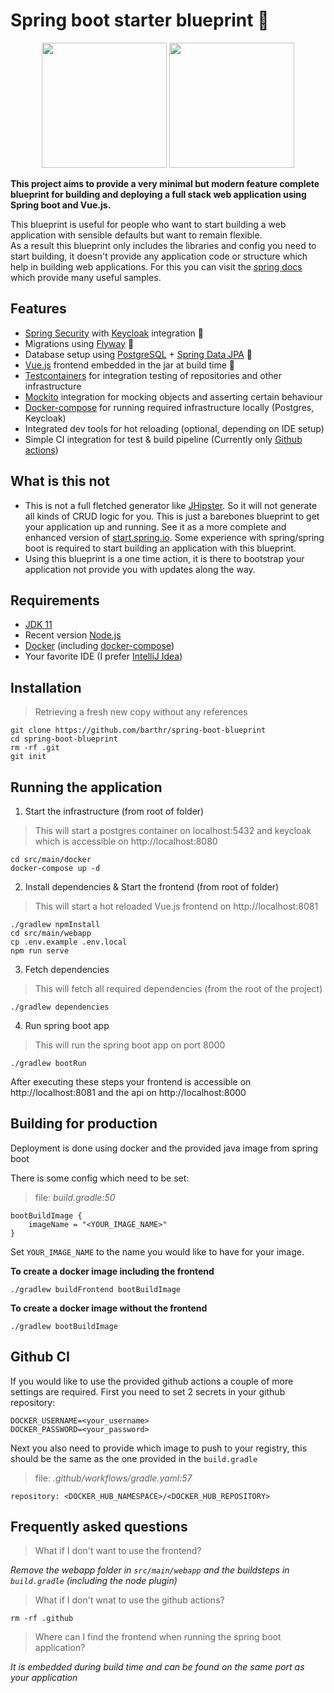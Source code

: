 # Spring boot starter blueprint :rocket:

<p align="center">
    <img src="https://dzone.com/storage/temp/12434118-spring-boot-logo.png" height="200"/> 
    <img src="https://external-content.duckduckgo.com/iu/?u=https%3A%2F%2Favatars1.githubusercontent.com%2Fu%2F4921466%3Fs%3D280%26v%3D4&f=1&nofb=1" height="200"/>
</div>

__This project aims to provide a very minimal but modern feature complete blueprint for building and deploying 
a full stack web application
using Spring boot and Vue.js.__

This blueprint is useful for people who want to start building a web application with sensible 
defaults but want to remain flexible.     
As a result this blueprint only includes the libraries and config you need to start
building, it doesn't provide any application code or structure which help in building web applications. For this you can visit the [spring docs](https://docs.spring.io/spring-framework/docs/current/reference/html/index.html) which provide many useful samples.

## Features

* [Spring Security](https://spring.io/projects/spring-security) with [Keycloak](https://www.keycloak.org/) integration :key:
* Migrations using [Flyway](https://flywaydb.org/) :file_folder:
* Database setup using [PostgreSQL](https://www.postgresql.org/) + [Spring Data JPA](https://docs.spring.io/spring-boot/docs/2.3.4.RELEASE/reference/htmlsingle/#boot-features-jpa-and-spring-data) :file_folder:
* [Vue.js](https://vuejs.org/) frontend embedded in the jar at build time :card_index:
* [Testcontainers](https://www.testcontainers.org/) for integration testing of repositories and other infrastructure 
* [Mockito](https://site.mockito.org/) integration for mocking objects and asserting certain behaviour
* [Docker-compose](https://docs.docker.com/compose/) for running required infrastructure locally (Postgres, Keycloak)
* Integrated dev tools for hot reloading (optional, depending on IDE setup)
* Simple CI integration for test & build pipeline (Currently only [Github actions](https://github.com/features/actions))

## What is this not

* This is not a full fletched generator like [JHipster](https://www.jhipster.tech/). So it will not generate all kinds of CRUD logic for you. This is just a barebones blueprint to get your application up and running. See it as a more complete and enhanced version of [start.spring.io](https://start.spring.io/). Some experience with spring/spring boot is required to start building an application with this blueprint.
* Using this blueprint is a one time action, it is there to bootstrap your application not provide you with updates along the way.


## Requirements

- [JDK 11](https://openjdk.java.net/projects/jdk/11/)
- Recent version [Node.js](https://nodejs.org/en/)
- [Docker](https://www.docker.com/) (including [docker-compose](https://docs.docker.com/compose/))
- Your favorite IDE (I prefer [IntelliJ Idea](https://www.jetbrains.com/idea/))

## Installation

> Retrieving a fresh new copy without any references
```
git clone https://github.com/barthr/spring-boot-blueprint
cd spring-boot-blueprint
rm -rf .git
git init
```

## Running the application

1. Start the infrastructure (from root of folder)
> This will start a postgres container on localhost:5432 and keycloak which is accessible on http://localhost:8080
```
cd src/main/docker
docker-compose up -d 
```

2. Install dependencies & Start the frontend (from root of folder)
> This will start a hot reloaded Vue.js frontend on http://localhost:8081
```
./gradlew npmInstall
cd src/main/webapp 
cp .env.example .env.local
npm run serve
```

3. Fetch dependencies 
> This will fetch all required dependencies (from the root of the project)
```
./gradlew dependencies
```

4. Run spring boot app
> This will run the spring boot app on port 8000
```
./gradlew bootRun
```

After executing these steps your frontend is accessible on http://localhost:8081 and the api on http://localhost:8000

## Building for production

Deployment is done using docker and the provided java image from spring boot

There is some config which need to be set:

> file: *build.gradle:50*

```
bootBuildImage {
    imageName = "<YOUR_IMAGE_NAME>"
}
```

Set `YOUR_IMAGE_NAME` to the name you would like to have for your image.


__To create a docker image including the frontend__
```
./gradlew buildFrontend bootBuildImage
```

__To create a docker image without the frontend__
```
./gradlew bootBuildImage
```

## Github CI

If you would like to use the provided github actions a couple of more settings are required. First you need to set 2 secrets in your github repository: 

```
DOCKER_USERNAME=<your_username>
DOCKER_PASSWORD=<your_password>
```
Next you also need to provide which image to push to your registry, this should be the same as the one provided in the `build.gradle`

> file: *.github/workflows/gradle.yaml:57*

```
repository: <DOCKER_HUB_NAMESPACE>/<DOCKER_HUB_REPOSITORY>
```

## Frequently asked questions

> What if I don't want to use the frontend?

*Remove the webapp folder in `src/main/webapp` and the buildsteps in `build.gradle` (including the node plugin)*
> What if I don't wnat to use the github actions?

`rm -rf .github`

> Where can I find the frontend when running the spring boot application?

*It is embedded during build time and can be found on the same port as your application*
